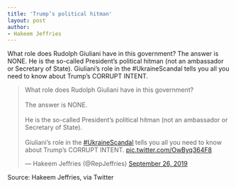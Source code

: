 ```yaml
---
title: 'Trump’s political hitman'
layout: post
author:
- Hakeem Jeffries
---
```


What role does Rudolph Giuliani have in this government? The answer is NONE. He is the so-called President’s political hitman (not an ambassador or Secretary of State). Giuliani’s role in the #UkraineScandal tells you all you need to know about Trump’s CORRUPT INTENT.

<blockquote class="twitter-tweet"><p lang="en" dir="ltr">What role does Rudolph Giuliani have in this government?<br><br>The answer is NONE.<br><br>He is the so-called President’s political hitman (not an ambassador or Secretary of State).<br><br>Giuliani’s role in the <a href="https://twitter.com/hashtag/UkraineScandal?src=hash&amp;ref_src=twsrc%5Etfw">#UkraineScandal</a> tells you all you need to know about Trump’s CORRUPT INTENT. <a href="https://t.co/OwByq364F8">pic.twitter.com/OwByq364F8</a></p>&mdash; Hakeem Jeffries (@RepJeffries) <a href="https://twitter.com/RepJeffries/status/1177194723305504769?ref_src=twsrc%5Etfw">September 26, 2019</a></blockquote> <script async src="https://platform.twitter.com/widgets.js" charset="utf-8"></script>

Source: Hakeem Jeffries, via Twitter
